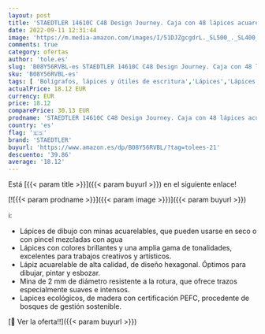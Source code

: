 ```yaml
---
layout: post
title: 'STAEDTLER 14610C C48 Design Journey. Caja con 48 lápices acuarelables de colores surtidos.'
date: 2022-09-11 12:31:44
image: 'https://m.media-amazon.com/images/I/51DJZgcgdrL._SL500_._SL400_.jpg'
comments: true
category: ofertas
author: 'tole.es'
slug: 'B08Y56RVBL-es STAEDTLER 14610C C48 Design Journey. Caja con 48 lápices...'
sku: 'B08Y56RVBL-es'
tags: [ 'Bolígrafos, lápices y útiles de escritura','Lápices','Lápices de madera','Oficina y papelería','lápices','staedtler','🇪🇸', ]
actualPrice: 18.12 EUR
currency: EUR
price: 18.12
comparePrice: 30.13 EUR
prodname: 'STAEDTLER 14610C C48 Design Journey. Caja con 48 lápices acuarelables de colores surtidos.'
country: 'es'
flag: '🇪🇸'
brand: 'STAEDTLER'
buyurl: 'https://www.amazon.es/dp/B08Y56RVBL/?tag=tolees-21'
descuento: '39.86'
average: '18.12'
---
```


Está [{{< param title >}}]({{< param buyurl >}}) en el siguiente enlace!

[![{{< param prodname >}}]({{< param image >}})]({{< param buyurl >}})

ℹ️:

- Lápices de dibujo con minas acuarelables, que pueden usarse en seco o con pincel mezcladas con agua
- Lápices con colores brillantes y una amplia gama de tonalidades, excelentes para trabajos creativos y artísticos.
- Lápiz acuarelable de alta calidad, de diseño hexagonal. Óptimos para dibujar, pintar y esbozar.
- Mina de 2 mm de diámetro resistente a la rotura, que ofrece trazos especialmente suaves e intensos.
- Lapices ecológicos, de madera con certificación PEFC, procedente de bosques de gestión sostenible.

[🛒 Ver la oferta!!]({{< param buyurl >}})

